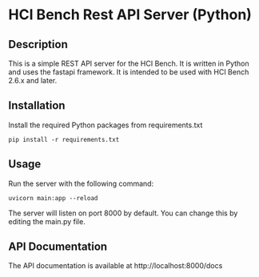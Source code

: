 # HCI Bench Rest API Server (Python)
## Description
This is a simple REST API server for the HCI Bench. It is written in Python and uses the fastapi framework. It is intended to be used with HCI Bench 2.6.x and later.
## Installation
Install the required Python packages from requirements.txt

```pip install -r requirements.txt```

## Usage
Run the server with the following command:

```uvicorn main:app --reload```

The server will listen on port 8000 by default. You can change this by editing the main.py file.

## API Documentation
The API documentation is available at http://localhost:8000/docs